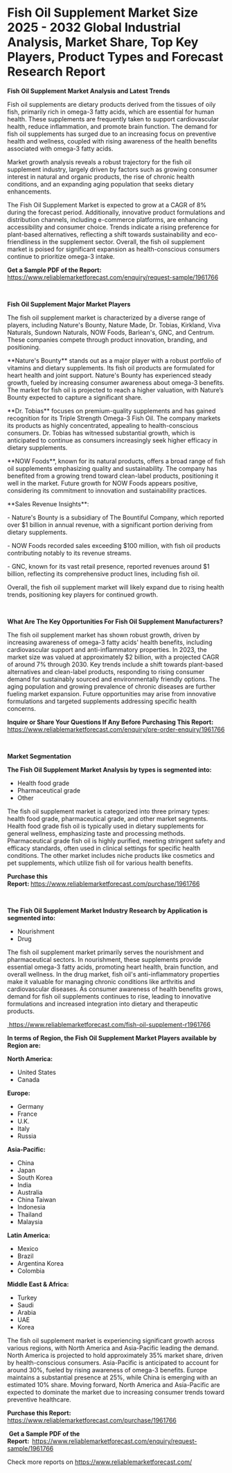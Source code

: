 <p><h1>Fish Oil Supplement Market Size 2025 - 2032 Global Industrial Analysis, Market Share, Top Key Players, Product Types and Forecast Research Report</h1></p><p><strong>Fish Oil Supplement Market Analysis and Latest Trends</strong></p>
<p><p>Fish oil supplements are dietary products derived from the tissues of oily fish, primarily rich in omega-3 fatty acids, which are essential for human health. These supplements are frequently taken to support cardiovascular health, reduce inflammation, and promote brain function. The demand for fish oil supplements has surged due to an increasing focus on preventive health and wellness, coupled with rising awareness of the health benefits associated with omega-3 fatty acids.</p><p>Market growth analysis reveals a robust trajectory for the fish oil supplement industry, largely driven by factors such as growing consumer interest in natural and organic products, the rise of chronic health conditions, and an expanding aging population that seeks dietary enhancements. </p><p>The Fish Oil Supplement Market is expected to grow at a CAGR of 8% during the forecast period. Additionally, innovative product formulations and distribution channels, including e-commerce platforms, are enhancing accessibility and consumer choice. Trends indicate a rising preference for plant-based alternatives, reflecting a shift towards sustainability and eco-friendliness in the supplement sector. Overall, the fish oil supplement market is poised for significant expansion as health-conscious consumers continue to prioritize omega-3 intake.</p></p>
<p><strong>Get a Sample PDF of the Report:&nbsp;</strong> <a href="https://www.reliablemarketforecast.com/enquiry/request-sample/1961766?utm_campaign=2780&utm_medium=2&utm_source=Github&utm_content=ia&utm_term=08032025&utm_id=fish-oil-supplement">https://www.reliablemarketforecast.com/enquiry/request-sample/1961766</a></p>
<p>&nbsp;</p>
<p><strong>Fish Oil Supplement Major Market Players</strong></p>
<p><p>The fish oil supplement market is characterized by a diverse range of players, including Nature's Bounty, Nature Made, Dr. Tobias, Kirkland, Viva Naturals, Sundown Naturals, NOW Foods, Barlean's, GNC, and Centrum. These companies compete through product innovation, branding, and positioning.</p><p>**Nature's Bounty** stands out as a major player with a robust portfolio of vitamins and dietary supplements. Its fish oil products are formulated for heart health and joint support. Nature's Bounty has experienced steady growth, fueled by increasing consumer awareness about omega-3 benefits. The market for fish oil is projected to reach a higher valuation, with Nature’s Bounty expected to capture a significant share.</p><p>**Dr. Tobias** focuses on premium-quality supplements and has gained recognition for its Triple Strength Omega-3 Fish Oil. The company markets its products as highly concentrated, appealing to health-conscious consumers. Dr. Tobias has witnessed substantial growth, which is anticipated to continue as consumers increasingly seek higher efficacy in dietary supplements.</p><p>**NOW Foods**, known for its natural products, offers a broad range of fish oil supplements emphasizing quality and sustainability. The company has benefited from a growing trend toward clean-label products, positioning it well in the market. Future growth for NOW Foods appears positive, considering its commitment to innovation and sustainability practices.</p><p>**Sales Revenue Insights**: </p><p>- Nature's Bounty is a subsidiary of The Bountiful Company, which reported over $1 billion in annual revenue, with a significant portion deriving from dietary supplements.</p><p>- NOW Foods recorded sales exceeding $100 million, with fish oil products contributing notably to its revenue streams.</p><p>- GNC, known for its vast retail presence, reported revenues around $1 billion, reflecting its comprehensive product lines, including fish oil.</p><p>Overall, the fish oil supplement market will likely expand due to rising health trends, positioning key players for continued growth.</p></p>
<p>&nbsp;</p>
<p><strong>What Are The Key Opportunities For Fish Oil Supplement Manufacturers?</strong></p>
<p><p>The fish oil supplement market has shown robust growth, driven by increasing awareness of omega-3 fatty acids' health benefits, including cardiovascular support and anti-inflammatory properties. In 2023, the market size was valued at approximately $2 billion, with a projected CAGR of around 7% through 2030. Key trends include a shift towards plant-based alternatives and clean-label products, responding to rising consumer demand for sustainably sourced and environmentally friendly options. The aging population and growing prevalence of chronic diseases are further fueling market expansion. Future opportunities may arise from innovative formulations and targeted supplements addressing specific health concerns.</p></p>
<p><strong>Inquire or Share Your Questions If Any Before Purchasing This Report:</strong> <a href="https://www.reliablemarketforecast.com/enquiry/pre-order-enquiry/1961766?utm_campaign=2780&utm_medium=2&utm_source=Github&utm_content=ia&utm_term=08032025&utm_id=fish-oil-supplement">https://www.reliablemarketforecast.com/enquiry/pre-order-enquiry/1961766</a></p>
<p>&nbsp;</p>
<p><strong>Market Segmentation</strong></p>
<p><strong>The Fish Oil Supplement Market Analysis by types is segmented into:</strong></p>
<p><ul><li>Health food grade</li><li>Pharmaceutical grade</li><li>Other</li></ul></p>
<p><p>The fish oil supplement market is categorized into three primary types: health food grade, pharmaceutical grade, and other market segments. Health food grade fish oil is typically used in dietary supplements for general wellness, emphasizing taste and processing methods. Pharmaceutical grade fish oil is highly purified, meeting stringent safety and efficacy standards, often used in clinical settings for specific health conditions. The other market includes niche products like cosmetics and pet supplements, which utilize fish oil for various health benefits.</p></p>
<p><strong>Purchase this Report:&nbsp;</strong><a href="https://www.reliablemarketforecast.com/purchase/1961766?utm_campaign=2780&utm_medium=2&utm_source=Github&utm_content=ia&utm_term=08032025&utm_id=fish-oil-supplement">https://www.reliablemarketforecast.com/purchase/1961766</a></p>
<p>&nbsp;</p>
<p><strong>The Fish Oil Supplement Market Industry Research by Application is segmented into:</strong></p>
<p><ul><li>Nourishment</li><li>Drug</li></ul></p>
<p><p>The fish oil supplement market primarily serves the nourishment and pharmaceutical sectors. In nourishment, these supplements provide essential omega-3 fatty acids, promoting heart health, brain function, and overall wellness. In the drug market, fish oil's anti-inflammatory properties make it valuable for managing chronic conditions like arthritis and cardiovascular diseases. As consumer awareness of health benefits grows, demand for fish oil supplements continues to rise, leading to innovative formulations and increased integration into dietary and therapeutic products.</p></p>
<p><a href="https://www.reliablemarketforecast.com/fish-oil-supplement-r1961766?utm_campaign=2780&utm_medium=2&utm_source=Github&utm_content=ia&utm_term=08032025&utm_id=fish-oil-supplement">&nbsp;https://www.reliablemarketforecast.com/fish-oil-supplement-r1961766</a></p>
<p><strong>In terms of Region, the Fish Oil Supplement Market Players available by Region are:</strong></p>
<p>
    <p> <strong> North America: </strong>
        <ul>
            <li>United States</li>
            <li>Canada</li>
        </ul>
        </p> 
    <p> <strong> Europe: </strong>
        <ul>
            <li>Germany</li>
            <li>France</li>
            <li>U.K.</li>
            <li>Italy</li>
            <li>Russia</li>
        </ul>
        </p> 
    <p> <strong> Asia-Pacific: </strong>
        <ul>
            <li>China</li>
            <li>Japan</li>
            <li>South Korea</li>
            <li>India</li>
            <li>Australia</li>
            <li>China Taiwan</li>
            <li>Indonesia</li>
            <li>Thailand</li>
            <li>Malaysia</li>
        </ul>
        </p> 
    <p> <strong> Latin America: </strong>
        <ul>
            <li>Mexico</li>
            <li>Brazil</li>
            <li>Argentina Korea</li>
            <li>Colombia</li>
        </ul>
        </p> 
    <p> <strong> Middle East & Africa: </strong>
        <ul>
            <li>Turkey</li>
            <li>Saudi</li>
            <li>Arabia</li>
            <li>UAE</li>
            <li>Korea</li>
        </ul>
    </p>
    </p>
<p><p>The fish oil supplement market is experiencing significant growth across various regions, with North America and Asia-Pacific leading the demand. North America is projected to hold approximately 35% market share, driven by health-conscious consumers. Asia-Pacific is anticipated to account for around 30%, fueled by rising awareness of omega-3 benefits. Europe maintains a substantial presence at 25%, while China is emerging with an estimated 10% share. Moving forward, North America and Asia-Pacific are expected to dominate the market due to increasing consumer trends toward preventive healthcare.</p></p>
<p><strong>Purchase this Report: </strong><a href="https://www.reliablemarketforecast.com/purchase/1961766?utm_campaign=2780&utm_medium=2&utm_source=Github&utm_content=ia&utm_term=08032025&utm_id=fish-oil-supplement">https://www.reliablemarketforecast.com/purchase/1961766</a></p>
<p>&nbsp;<strong>Get a Sample PDF of the Report:&nbsp;&nbsp;</strong><a href="https://www.reliablemarketforecast.com/enquiry/request-sample/1961766?utm_campaign=2780&utm_medium=2&utm_source=Github&utm_content=ia&utm_term=08032025&utm_id=fish-oil-supplement">https://www.reliablemarketforecast.com/enquiry/request-sample/1961766</a></p>
<p><strong></strong></p>
<p>Check more reports on <a href="https://www.reliablemarketforecast.com/?utm_campaign=2780&utm_medium=2&utm_source=Github&utm_content=ia&utm_term=08032025&utm_id=fish-oil-supplement">https://www.reliablemarketforecast.com/</a></p>